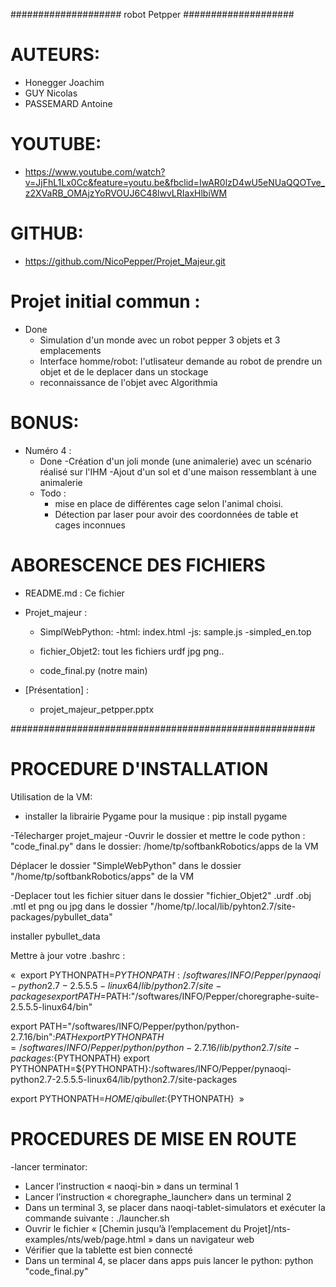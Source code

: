 #################### robot Petpper ####################


# AUTEURS:
 - Honegger Joachim
 - GUY Nicolas
 - PASSEMARD Antoine

 

 
# YOUTUBE:
 - https://www.youtube.com/watch?v=JjFhL1Lx0Cc&feature=youtu.be&fbclid=IwAR0lzD4wU5eNUaQQOTve_z2XVaRB_OMAjzYoRVOUJ6C48lwvLRIaxHlbiWM
 
# GITHUB:
 - https://github.com/NicoPepper/Projet_Majeur.git
 

 
# Projet initial commun :
 - Done 
 	- Simulation d'un monde avec un robot pepper 3 objets et 3 emplacements
 	- Interface homme/robot: l'utlisateur demande au robot de prendre un objet et de le deplacer dans un stockage
 	- reconnaissance de l'objet avec Algorithmia

 
# BONUS:
 - Numéro 4 :
	- Done
		-Création d'un joli monde (une animalerie) avec un scénario réalisé sur l'IHM
		-Ajout d'un sol et d'une maison ressemblant à une animalerie
	- Todo :
		- mise en place de différentes cage selon l'animal choisi. 
		- Détection par laser pour avoir des coordonnées de table et cages inconnues



# ABORESCENCE DES FICHIERS
 - README.md : Ce fichier

 - Projet_majeur : 
	- SimplWebPython:
		-html:
			index.html
			-js:
				sample.js
		-simpled_en.top
		
	- fichier_Objet2:
		tout les fichiers urdf jpg png..	
	- code_final.py  (notre main)

 - [Présentation] : 
	- projet_majeur_petpper.pptx

#######################################################

#  PROCEDURE D'INSTALLATION

Utilisation de la VM:

- installer la librairie Pygame pour la musique : pip install pygame 

-Télecharger projet_majeur
-Ouvrir le dossier et mettre le code python : "code_final.py" dans le dossier: /home/tp/softbankRobotics/apps de la VM

Déplacer le dossier "SimpleWebPython" dans le dossier "/home/tp/softbankRobotics/apps" de la VM

-Deplacer tout les fichier situer dans le dossier "fichier_Objet2" .urdf .obj .mtl et png ou jpg dans le dossier "/home/tp/.local/lib/pyhton2.7/site-packages/pybullet_data"

installer pybullet_data


 Mettre à jour votre .bashrc  : 

« 
export PYTHONPATH=${PYTHONPATH}:/softwares/INFO/Pepper/pynaoqi-python2.7-2.5.5.5-linux64/lib/python2.7/site-packages
export PATH=$PATH:"/softwares/INFO/Pepper/choregraphe-suite-2.5.5.5-linux64/bin"


export PATH="/softwares/INFO/Pepper/python/python-2.7.16/bin":$PATH
export PYTHONPATH=/softwares/INFO/Pepper/python/python-2.7.16/lib/python2.7/site-packages:${PYTHONPATH}
export PYTHONPATH=${PYTHONPATH}:/softwares/INFO/Pepper/pynaoqi-python2.7-2.5.5.5-linux64/lib/python2.7/site-packages

export PYTHONPATH=${HOME}/qibullet:${PYTHONPATH} 
»


# PROCEDURES DE MISE EN ROUTE
-lancer terminator:
- Lancer l’instruction « naoqi-bin » dans un terminal 1
- Lancer l’instruction « choregraphe_launcher» dans un terminal 2
- Dans un terminal 3, se placer dans naoqi-tablet-simulators et exécuter la commande suivante : ./launcher.sh
- Ouvrir le fichier « [Chemin jusqu’à l’emplacement du Projet]/nts-examples/nts/web/page.html » dans un navigateur web
- Vérifier que la tablette est bien connecté
- Dans un terminal 4, se placer dans apps puis lancer le python: python "code_final.py"


